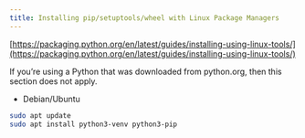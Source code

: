 ```yaml
---
title: Installing pip/setuptools/wheel with Linux Package Managers
---
```


[https://packaging.python.org/en/latest/guides/installing-using-linux-tools/](https://packaging.python.org/en/latest/guides/installing-using-linux-tools/)

If you’re using a Python that was downloaded from python.org, then this section does not apply.

- Debian/Ubuntu
```bash
sudo apt update
sudo apt install python3-venv python3-pip
```
